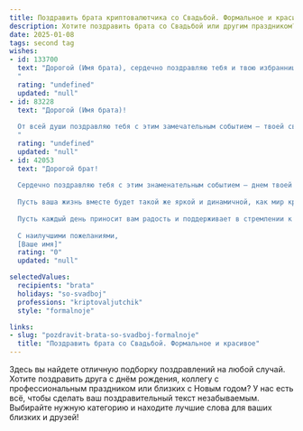 ```yaml
---
title: Поздравить брата криптовалютчика со Свадьбой. Формальное и красивое
description: Хотите поздравить брата со Свадьбой или другим праздником? Наш ИИ создаст незабываемое поздравление, а вы обязательно выделитесь среди других.  
date: 2025-01-08
tags: second tag
wishes:
- id: 133700
  text: "Дорогой (Имя брата), сердечно поздравляю тебя и твою избранницу с этим прекрасным событием – заключением брака! Желаю вам крепкой любви, взаимопонимания и семейного счастья, которое будет только крепнуть с годами. Пусть ваш совместный путь будет полон радости, благополучия и ярких моментов.  Успехов тебе во всех начинаниях, в том числе и в твоей непростой, но перспективной профессии криптовалютчика.  Горжусь тобой!
  "
  rating: "undefined"
  updated: "null"
- id: 83228
  text: "Дорогой (Имя брата)!
  
  От всей души поздравляю тебя с этим замечательным событием – твоей свадьбой! Желаю тебе и твоей супруге крепкой любви, безграничного счастья, взаимопонимания и благополучия. Пусть ваш семейный очаг всегда будет наполнен теплом, уютом и радостью.  Пусть ваш совместный путь будет светлым и успешным,  а профессиональные достижения, в том числе и в сфере криптовалют,  лишь укрепляют ваше семейное благополучие.  Горжусь тобой и желаю вам долгих лет счастливой жизни вместе!
  "
  rating: "undefined"
  updated: "null"
- id: 42053
  text: "Дорогой брат!
  
  Сердечно поздравляю тебя с этим знаменательным событием — днем твоей свадьбы! Сегодня начинается новая глава в вашей жизни, полная счастья, любви и взаимопонимания.
  
  Пусть ваша жизнь вместе будет такой же яркой и динамичной, как мир криптовалют, который ты освоил с такою страстью. Желаю вам стабильности в отношениях, как на самом надежном блокчейне, и процветания, как в успешных инвестициях.
  
  Пусть каждый день приносит вам радость и поддерживает в стремлении к новым вершинам. Счастья вам вдвоем, гармонии и благополучия в вашем семейном путешествии!
  
  С наилучшими пожеланиями,
  [Ваше имя]"
  rating: "0"
  updated: "null"

selectedValues:
  recipients: "brata"
  holidays: "so-svadboj"
  professions: "kriptovaljutchik"
  style: "formalnoje"

links:
- slug: "pozdravit-brata-so-svadboj-formalnoje"
  title: "Поздравить брата со Свадьбой. Формальное и красивое"
---
```


Здесь вы найдете отличную подборку поздравлений на любой случай. 
Хотите поздравить друга с днём рождения, коллегу с профессиональным праздником или близких с Новым годом? У нас есть всё, чтобы сделать ваш поздравительный текст незабываемым. Выбирайте нужную категорию и находите лучшие слова для ваших близких и друзей!
